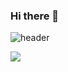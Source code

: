 ### Hi there 👋

![header](https://capsule-render.vercel.app/api?type=waving&color=973132&height=200&text=Hello!&fontColor=ffffff&fontSize=50&fontAlign=70&fontAlignY=40)

<a href="https://www.notion.so/27fbc7af2bac492fa8bf88e5da35c7b3?pvs=4" target="_blank"><img src="https://img.shields.io/badge/Notion-ffffff?style=for-the-badge&logo=notion&logoColor=000000"/></a>
<!--
**rlaxogus0522/rlaxogus0522** is a ✨ _special_ ✨ repository because its `README.md` (this file) appears on your GitHub profile.

Here are some ideas to get you started:

- 🔭 I’m currently working on ...
- 🌱 I’m currently learning ...
- 👯 I’m looking to collaborate on ...
- 🤔 I’m looking for help with ...
- 💬 Ask me about ...
- 📫 How to reach me: ...
- 😄 Pronouns: ...
- ⚡ Fun fact: ...
-->

